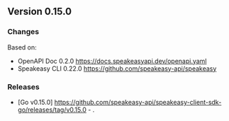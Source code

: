 

## Version 0.15.0
### Changes
Based on:
- OpenAPI Doc 0.2.0 https://docs.speakeasyapi.dev/openapi.yaml
- Speakeasy CLI 0.22.0 https://github.com/speakeasy-api/speakeasy
### Releases
- [Go v0.15.0] https://github.com/speakeasy-api/speakeasy-client-sdk-go/releases/tag/v0.15.0 - .